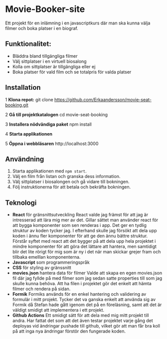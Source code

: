 # Movie-Booker-site
Ett projekt för en inlämning i en javascriptkurs där man ska kunna välja filmer och boka platser i en biograf. 

## Funktionalitet: 
- Bläddra bland tillgängliga filmer
- Välj sittplatser i en virtuell biosalong
- Kolla om sittplatser är tillgängliga eller ej
- Boka platser för vald film och se totalpris för valda platser

## Installation 
1 **Klona repot:**
   git clone https://github.com/Erkaandersson/movie-seat-booking.git
   
2 **Gå till projektkatalogen**
  cd movie-seat-booking
  
3 **Installera nödvändiga paket**
  npm install
  
4 **Starta applikationen** 

5 **Öppna i webbläsaren** 
  http://localhost:3000

## Användning
1. Starta applikationen med `npm start`.
2. Välj en film från listan och granska dess information.
3. Välj sittplatser i biosalongen och gå vidare till bokningen.
4. Följ instruktionerna för att betala och bekräfta bokningen.

## Teknologi 
- **React** för gränsnittsutveckling
  React valde jag främst för att jag är intresserad att lära mig mer av det. Gillar sättet man använder react för att bygga komponenter som sen renderas i app. Det ger en tydlig struktur av koden tycker jag. I efterhand skulle jag försökt att dela upp koden i ännu fler komponenter för att ge den ännu bättre struktur. Förstår syftet med react att det bygger på att dela upp hela projektet i mindre komponenter för att göra det lättare att hantera, men samtidigt blir det lite rörigt för mig som är ny i det när man skickar grejer fram och tillbaka emelllan komponenterna. 
- **Javascript** som programmeringspråk
- **CSS** för styling av gränssnitt
- **movies.json** hantera data för filmer
   Valde att skapa en egen movies.json fil där jag fyllde på med filmer som jag sedan satte properties till som jag skulle kunna behöva. Att ha filen i projektet gör det enkelt att hämta filmer och rendera på sidan. 
- **Formik** Formiks används för en enkel hantering och validering av formulär i mitt projekt. Tycker det va ganska enkelt att använda sig av Formik då Stefan hade gått igenom det på en föreläsning, samt att det är väldigt smidigt att implementera i ett projekt.
- **Github Actions** Ett smidigt sätt för att dela med mig mitt projekt till andra. Har fattat det som att det även testar projektet varje gång det deployas vid ändringar pushade till github, vilket gör att man får bra koll på att inga nya ändringar förstör den fungerade koden. 


